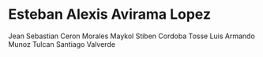 # Esteban Alexis Avirama Lopez
Jean Sebastian Ceron Morales
Maykol Stiben Cordoba Tosse
Luis Armando Munoz Tulcan
Santiago Valverde
